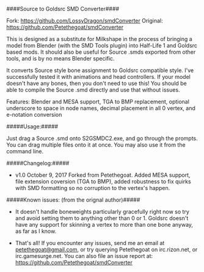 ####Source to Goldsrc SMD Converter####

Fork: https://github.com/LossyDragon/smdConverter
Original: https://github.com/Petethegoat/smdConverter

This is designed as a substitute for Milkshape in the process of bringing a model from Blender (with the SMD Tools plugin) into Half-Life 1 and Goldsrc based mods. It should also be useful for Source .smds exported from other tools, and is by no means Blender specific.

It converts Source style bone assignment to Goldsrc compatible style. I've successfully tested it with animations and head controllers. If your model doesn't have any bones, then you don't need to use this! You should be able to compile the Source .smd directly and use that without issues.

Features: Blender and MESA support, TGA to BMP replacement, optional underscore to space in node names, decimal placement in all 0 vertex, and e-notation conversion

#####Usage:#####

Just drag a Source .smd onto S2GSMDC2.exe, and go through the prompts. You can drag multiple files onto it at once. You may also use it from the command line.

#####Changelog:#####

*	v1.0 October 9, 2017
	Forked from Petethegoat. Added MESA support, file extension coversion (TGA to BMP), added robustness to fix quirks with SMD formatting so no corruption to the vertex's happen. 

#####Known issues: (from the orignal author)#####

* It doesn't handle boneweights particularly gracefully right now so try and avoid setting them to anything other than 0 or 1.
Goldsrc doesn't have any support for skinning a vertex to more than one bone anyway, as far as I know.

* That's all! If you encounter any issues, send me an email at petethegoat@gmail.com, or try querying Petethegoat on irc.rizon.net, or irc.gamesurge.net.
You can also file an issue report at:
https://github.com/Petethegoat/smdConverter
